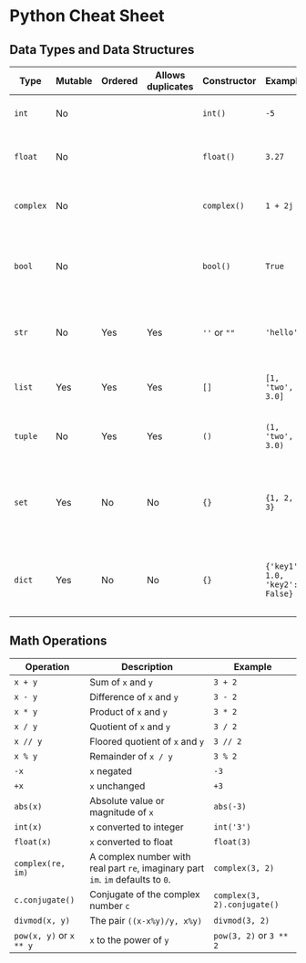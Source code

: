 # Python Cheat Sheet

## Data Types and Data Structures

| Type      | Mutable | Ordered | Allows duplicates | Constructor  | Example                        | Collection of   | Note                                                             | Category       |
| --------- | ------- | ------- | ----------------- | ------------ | ------------------------------ | --------------- | ---------------------------------------------------------------- | -------------- |
| `int`     | No      |         |                   | `int()`      | `-5`                           |                 | Note: `int` is a whole number                                    | data type      |
| `float`   | No      |         |                   | `float()`    | `3.27`                         |                 | Note: `float` is a decimal number                                | data type      |
| `complex` | No      |         |                   | `complex()`  | `1 + 2j`                       |                 | Note: `complex` is a complex number                              | data type      |
| `bool`    | No      |         |                   | `bool()`     | `True`                         |                 | Note: `bool` is a boolean value; it's a subclass of `int`        | data type      |
| `str`     | No      | Yes     | Yes               | `''` or `""` | `'hello'`                      | characters      | Note: `str` is a sequence of characters                          | data type      |
| `list`    | Yes     | Yes     | Yes               | `[]`         | `[1, 'two', 3.0]`              | elements        | Note: lists are mutable sequences                                | data structure |
| `tuple`   | No      | Yes     | Yes               | `()`         | `(1, 'two', 3.0)`              | elements        | Note: tuples are immutable lists                                 | data structure |
| `set`     | Yes     | No      | No                | `{}`         | `{1, 2, 3}`                    | elements        | Note: set also uses `{}` but it does not contain key-value pairs | data structure |
| `dict`    | Yes     | No      | No                | `{}`         | `{'key1': 1.0, 'key2': False}` | key-value pairs | Note: dict also uses `{}` but it does not contain elements       | data structure |

## Math Operations

| Operation               | Description                                                                      | Example                     |
| ----------------------- | -------------------------------------------------------------------------------- | --------------------------- |
| `x + y`                 | Sum of `x` and `y`                                                               | `3 + 2`                     |
| `x - y`                 | Difference of `x` and `y`                                                        | `3 - 2`                     |
| `x * y`                 | Product of `x` and `y`                                                           | `3 * 2`                     |
| `x / y`                 | Quotient of `x` and `y`                                                          | `3 / 2`                     |
| `x // y`                | Floored quotient of `x` and `y`                                                  | `3 // 2`                    |
| `x % y`                 | Remainder of `x / y`                                                             | `3 % 2`                     |
| `-x`                    | `x` negated                                                                      | `-3`                        |
| `+x`                    | `x` unchanged                                                                    | `+3`                        |
| `abs(x)`                | Absolute value or magnitude of `x`                                               | `abs(-3)`                   |
| `int(x)`                | `x` converted to integer                                                         | `int('3')`                  |
| `float(x)`              | `x` converted to float                                                           | `float(3)`                  |
| `complex(re, im)`       | A complex number with real part `re`, imaginary part `im`. `im` defaults to `0`. | `complex(3, 2)`             |
| `c.conjugate()`         | Conjugate of the complex number `c`                                              | `complex(3, 2).conjugate()` |
| `divmod(x, y)`          | The pair `((x-x%y)/y, x%y)`                                                      | `divmod(3, 2)`              |
| `pow(x, y)` or `x ** y` | `x` to the power of `y`                                                          | `pow(3, 2)` or `3 ** 2`     |
